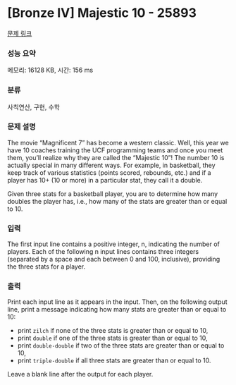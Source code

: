 # [Bronze IV] Majestic 10 - 25893 

[문제 링크](https://www.acmicpc.net/problem/25893) 

### 성능 요약

메모리: 16128 KB, 시간: 156 ms

### 분류

사칙연산, 구현, 수학

### 문제 설명

<p>The movie “Magnificent 7” has become a western classic. Well, this year we have 10 coaches training the UCF programming teams and once you meet them, you’ll realize why they are called the “Majestic 10”! The number 10 is actually special in many different ways. For example, in basketball, they keep track of various statistics (points scored, rebounds, etc.) and if a player has 10+ (10 or more) in a particular stat, they call it a double.</p>

<p>Given three stats for a basketball player, you are to determine how many doubles the player has, i.e., how many of the stats are greater than or equal to 10.</p>

### 입력 

 <p>The first input line contains a positive integer, n, indicating the number of players. Each of the following n input lines contains three integers (separated by a space and each between 0 and 100, inclusive), providing the three stats for a player.</p>

### 출력 

 <p>Print each input line as it appears in the input. Then, on the following output line, print a message indicating how many stats are greater than or equal to 10:</p>

<ul>
	<li>print <code>zilch</code> if none of the three stats is greater than or equal to 10,</li>
	<li>print <code>double</code> if one of the three stats is greater than or equal to 10,</li>
	<li>print <code>double-double</code> if two of the three stats are greater than or equal to 10,</li>
	<li>print <code>triple-double</code> if all three stats are greater than or equal to 10.</li>
</ul>

<p>Leave a blank line after the output for each player.</p>

